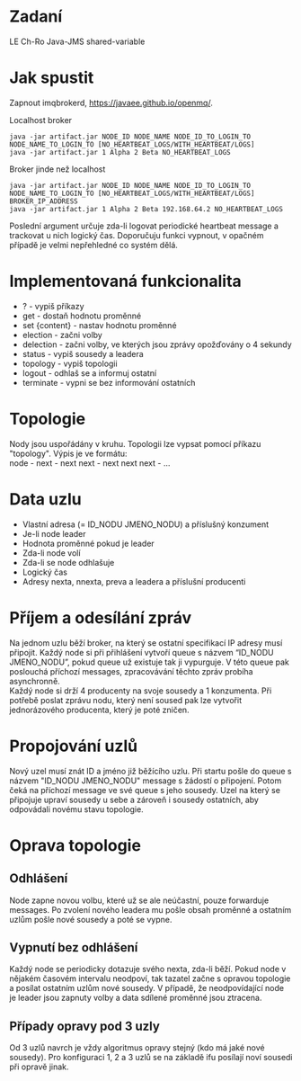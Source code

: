 # Zadaní
LE Ch-Ro Java-JMS shared-variable

# Jak spustit
Zapnout imqbrokerd, https://javaee.github.io/openmq/.

Localhost broker 
```
java -jar artifact.jar NODE_ID NODE_NAME NODE_ID_TO_LOGIN_TO NODE_NAME_TO_LOGIN_TO [NO_HEARTBEAT_LOGS/WITH_HEARTBEAT/LOGS]
java -jar artifact.jar 1 Alpha 2 Beta NO_HEARTBEAT_LOGS
```

Broker jinde než localhost
```
java -jar artifact.jar NODE_ID NODE_NAME NODE_ID_TO_LOGIN_TO NODE_NAME_TO_LOGIN_TO [NO_HEARTBEAT_LOGS/WITH_HEARTBEAT/LOGS] BROKER_IP_ADDRESS
java -jar artifact.jar 1 Alpha 2 Beta 192.168.64.2 NO_HEARTBEAT_LOGS
```

Poslední argument určuje zda-li logovat periodické heartbeat message a trackovat u nich logický čas.
Doporučuju funkci vypnout, v opačném případě je velmi nepřehledné co systém dělá.

# Implementovaná funkcionalita
- ? - vypiš příkazy
- get - dostaň hodnotu proměnné
- set {content} - nastav hodnotu proměnné
- election - začni volby
- delection - začni volby, ve kterých jsou zprávy opožďovány o 4 sekundy
- status - vypiš sousedy a leadera
- topology - vypiš topologii
- logout - odhlaš se a informuj ostatní
- terminate - vypni se bez informování ostatních

# Topologie
Nody jsou uspořádány v kruhu. Topologii lze vypsat pomocí příkazu "topology". Výpis je ve formátu: \
node - next - next next - next next next - ...

# Data uzlu
- Vlastní adresa (= ID_NODU JMENO_NODU) a příslušný konzument
- Je-li node leader
- Hodnota proměnné pokud je leader
- Zda-li node volí
- Zda-li se node odhlašuje
- Logický čas
- Adresy nexta, nnexta, preva a leadera a příslušní producenti


# Příjem a odesílání zpráv
Na jednom uzlu běží broker, na který se ostatní specifikací IP adresy musí připojit. Každý node si při přihlášení vytvoří
queue s názvem “ID_NODU JMENO_NODU”, pokud queue už existuje tak ji vypurguje. V této queue pak poslouchá příchozí messages,
zpracovávání těchto zpráv probíha asynchronně.\
Každý node si drží 4 producenty na svoje sousedy a 1 konzumenta. Při potřebě poslat zprávu nodu, který není soused pak lze
vytvořit jednorázového producenta, který je poté zničen.

# Propojování uzlů
Nový uzel musí znát ID a jméno již běžícího uzlu. Při startu pošle do queue s názvem "ID_NODU JMENO_NODU" message
s žádostí o připojení. Potom čeká na příchozí message ve své queue s jeho sousedy. Uzel na který se připojuje upraví sousedy u sebe
a zároveň i sousedy ostatních, aby odpovádali novému stavu topologie.

# Oprava topologie
## Odhlášení
Node zapne novou volbu, které už se ale neúčastní, pouze forwarduje messages. Po zvolení nového leadera mu pošle
obsah proměnné a ostatním uzlům pošle nové sousedy a poté se vypne.

## Vypnutí bez odhlášení
Každý node se periodicky dotazuje svého nexta, zda-li běží. Pokud node v nějakém časovém intervalu neodpoví, tak
tazatel začne s opravou topologie a posílat ostatním uzlům nové sousedy. V případě, že neodpovídající node je leader jsou zapnuty volby a data sdílené proměnné jsou ztracena.

## Případy opravy pod 3 uzly
Od 3 uzlů navrch je vždy algoritmus opravy stejný (kdo má jaké nové sousedy). Pro konfiguraci 1, 2 a 3 uzlů se na základě ifu posílají noví sousedi
při opravě jinak.